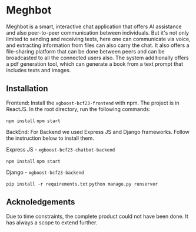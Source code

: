 # Meghbot

Meghbot is a smart, interactive chat application that offers AI assistance and also peer-to-peer communication between individuals. But it's not only limited to sending and receiving texts, here one can communicate via voice, and extracting information from files can also carry the chat. It also offers a file-sharing platform that can be done between peers and can be broadcasted to all the connected users also. The system additionally offers a pdf generation tool, which can generate a book from a text prompt that includes texts and images.

## Installation
Frontend:
Install the ```xgboost-bcf23-frontend``` with npm. The project is in ReactJS.
In the root directory, run the following commands:

```npm install```
```npm start```


BackEnd:
For Backend we used Express JS and Django frameworks. Follow the instruction below to install them.

Express JS - ```xgboost-bcf23-chatbot-backend```

```npm install```
```npm start```

Django - ```xgboost-bcf23-backend```

```pip install -r requirements.txt```
```python manage.py runserver```

## Acknoledgements
Due to time constraints, the complete product could not have been done. It has always a scope to extend further.
